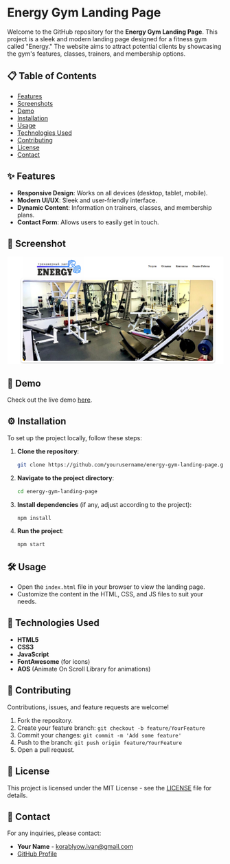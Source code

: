 # Energy Gym Landing Page

Welcome to the GitHub repository for the **Energy Gym Landing Page**. This project is a sleek and modern landing page designed for a fitness gym called "Energy." The website aims to attract potential clients by showcasing the gym's features, classes, trainers, and membership options.

## 📋 Table of Contents

- [Features](#features)
- [Screenshots](#screenshots)
- [Demo](#demo)
- [Installation](#installation)
- [Usage](#usage)
- [Technologies Used](#technologies-used)
- [Contributing](#contributing)
- [License](#license)
- [Contact](#contact)

## ✨ Features

- **Responsive Design**: Works on all devices (desktop, tablet, mobile).
- **Modern UI/UX**: Sleek and user-friendly interface.
- **Dynamic Content**: Information on trainers, classes, and membership plans.
- **Contact Form**: Allows users to easily get in touch.

## 📸 Screenshot

![Screenshot 1](img/readmeIMG.png)

## 🚀 Demo

Check out the live demo [here]().

## ⚙️ Installation

To set up the project locally, follow these steps:

1. **Clone the repository**:

    ```bash
    git clone https://github.com/yourusername/energy-gym-landing-page.git
    ```

2. **Navigate to the project directory**:

    ```bash
    cd energy-gym-landing-page
    ```

3. **Install dependencies** (if any, adjust according to the project):

    ```bash
    npm install
    ```

4. **Run the project**:

    ```bash
    npm start
    ```

## 🛠️ Usage

- Open the `index.html` file in your browser to view the landing page.
- Customize the content in the HTML, CSS, and JS files to suit your needs.

## 🧰 Technologies Used

- **HTML5**
- **CSS3**
- **JavaScript**
- **FontAwesome** (for icons)
- **AOS** (Animate On Scroll Library for animations)

## 🤝 Contributing

Contributions, issues, and feature requests are welcome!

1. Fork the repository.
2. Create your feature branch: `git checkout -b feature/YourFeature`
3. Commit your changes: `git commit -m 'Add some feature'`
4. Push to the branch: `git push origin feature/YourFeature`
5. Open a pull request.

## 📜 License

This project is licensed under the MIT License - see the [LICENSE](LICENSE) file for details.

## 📧 Contact

For any inquiries, please contact:

- **Your Name** - [korablyow.ivan@gmail.com](mailto:korablyow.ivan@gmail.com)
- [GitHub Profile](https://github.com/ivankorabl)
